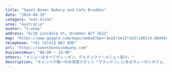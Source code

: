 ```yaml
---
title: "Sweet Bones Bakery and Cafe Braddon"
date: "2024-04-19"
category: "eat-drink"
area: "australia"
avator: "5.webp"
address: "8/18 Lonsdale St, Braddon ACT 2612"
map: "https://www.google.com/maps/embed?pb=!1m18!1m12!1m3!1d6514.604456964795!2d149.13322689999998!3d-35.2736113!2m3!1f0!2f0!3f0!3m2!1i1024!2i768!4f13.1!3m3!1m2!1s0x6b164d617ec3cb03%3A0x6c76dd89f7691d75!2sSweet%20Bones%20Bakery%20and%20Cafe%20Braddon!5e0!3m2!1sja!2sau!4v1714189789307!5m2!1sja!2sau"
telephone: "+61 (0)413 067 890"
url: "https://sweetbonescompany.com"
businessHour: "08:00 ~ 14:00"
others: "メニューはすべてヴィーガン。グルテンフリーメニュー有り。"
description: "キャンベラ随一のお洒落スポット「ブラッドン」にあるヴィーガンカフェ。フレンドリーな店員さんとアート感たっぷりの店内は、クールな午後のひとときにぴったりです。"
---
```

